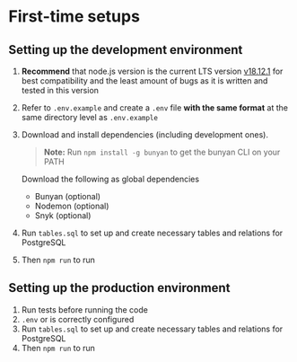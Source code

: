 # First-time setups

## Setting up the development environment

1. **Recommend** that node.js version is the current LTS version [v18.12.1](<https://nodejs.org/en/>)
for best compatibility and the least amount of bugs as it is written and tested in this version

2. Refer to `.env.example` and create a `.env` file **with the same format** at the same directory level
as `.env.example`

3. Download and install dependencies (including development ones).
   > **Note:** Run `npm install -g bunyan` to get the bunyan CLI on your PATH

   Download the following as global dependencies
   * Bunyan (optional)
   * Nodemon (optional)
   * Snyk (optional)

4. Run `tables.sql` to set up and create necessary tables and relations for PostgreSQL

5. Then `npm run` to run

## Setting up the production environment

1. Run tests before running the code
2. `.env` or is correctly configured
3. Run `tables.sql` to set up and create necessary tables and relations for PostgreSQL
4. Then `npm run` to run
